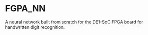 # FGPA_NN
A neural network built from scratch for the DE1-SoC FPGA board for handwritten digit recognition.
